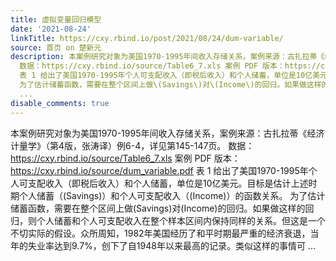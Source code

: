```yaml
---
title: 虚拟变量回归模型
date: '2021-08-24'
linkTitle: https://cxy.rbind.io/post/2021/08/24/dum-variable/
source: 首页 on 楚新元
description: 本案例研究对象为美国1970-1995年间收入存储关系，案例来源：古扎拉蒂《经济计量学》（第4版，张涛译）例6-4，详见第145-147页。
  数据：https://cxy.rbind.io/source/Table6_7.xls 案例 PDF 版本：https://cxy.rbind.io/source/dum_variable.pdf
  表 1 给出了美国1970-1995年个人可支配收入（即税后收入）和个人储蓄，单位是10亿美元。目标是估计上述时期个人储蓄（\(Savings\)）和个人可支配收入（\(Income\)）的函数关系。
  为了估计储蓄函数，需要在整个区间上做\(Savings\)对\(Income\)的回归。如果做这样的回归，则个人储蓄和个人可支配收入在整个样本区间内保持同样的关系。但这是一个不切实际的假设。众所周知，1982年美国经历了和平时期最严重的经济衰退，当年的失业率达到9.7%，创下了自1948年以来最高的记录。类似这样的事情可
  ...
disable_comments: true
---
```

本案例研究对象为美国1970-1995年间收入存储关系，案例来源：古扎拉蒂《经济计量学》（第4版，张涛译）例6-4，详见第145-147页。 数据：https://cxy.rbind.io/source/Table6_7.xls 案例 PDF 版本：https://cxy.rbind.io/source/dum_variable.pdf 表 1 给出了美国1970-1995年个人可支配收入（即税后收入）和个人储蓄，单位是10亿美元。目标是估计上述时期个人储蓄（\(Savings\)）和个人可支配收入（\(Income\)）的函数关系。 为了估计储蓄函数，需要在整个区间上做\(Savings\)对\(Income\)的回归。如果做这样的回归，则个人储蓄和个人可支配收入在整个样本区间内保持同样的关系。但这是一个不切实际的假设。众所周知，1982年美国经历了和平时期最严重的经济衰退，当年的失业率达到9.7%，创下了自1948年以来最高的记录。类似这样的事情可 ...